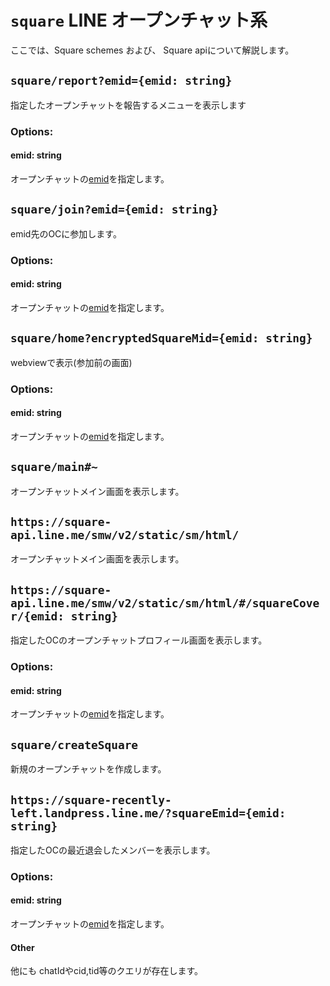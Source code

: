 # `square` LINE オープンチャット系
ここでは、Square schemes および、 Square apiについて解説します。

## `square/report?emid={emid: string}`
指定したオープンチャットを報告するメニューを表示します
### Options:
#### emid: string
オープンチャットの[emid](/docs/words/emid)を指定します。

## `square/join?emid={emid: string}`
emid先のOCに参加します。
### Options:
#### emid: string
オープンチャットの[emid](/docs/words/emid)を指定します。

## `square/home?encryptedSquareMid={emid: string}`
webviewで表示(参加前の画面)
### Options:
#### emid: string
オープンチャットの[emid](/docs/words/emid)を指定します。

## `square/main#~`
オープンチャットメイン画面を表示します。

## `https://square-api.line.me/smw/v2/static/sm/html/`
オープンチャットメイン画面を表示します。

## `https://square-api.line.me/smw/v2/static/sm/html/#/squareCover/{emid: string}`
指定したOCのオープンチャットプロフィール画面を表示します。
### Options:
#### emid: string
オープンチャットの[emid](/docs/words/emid)を指定します。

## `square/createSquare`
新規のオープンチャットを作成します。

## `https://square-recently-left.landpress.line.me/?squareEmid={emid: string}`
指定したOCの最近退会したメンバーを表示します。
### Options:
#### emid: string
オープンチャットの[emid](/docs/words/emid)を指定します。
#### Other
他にも chatIdやcid,tid等のクエリが存在します。
